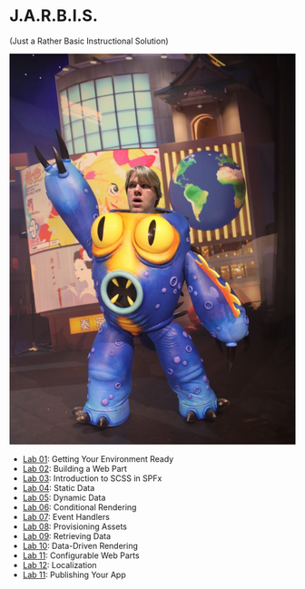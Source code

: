 # J.A.R.B.I.S.

(Just a Rather Basic Instructional Solution)

![Chris as a superhero](assets/chrishero.png)

- [Lab 01](./Lab01/README.md): Getting Your Environment Ready
- [Lab 02](./Lab02/README.md): Building a Web Part
- [Lab 03](./Lab03/README.md): Introduction to SCSS in SPFx
- [Lab 04](./Lab04/README.md): Static Data
- [Lab 05](./Lab05/README.md): Dynamic Data
- [Lab 06](./Lab06/README.md): Conditional Rendering
- [Lab 07](./Lab07/README.md): Event Handlers
- [Lab 08](./Lab08/README.md): Provisioning Assets
- [Lab 09](./Lab09/README.md): Retrieving Data
- [Lab 10](./Lab10/README.md): Data-Driven Rendering
- [Lab 11](./Lab11/README.md): Configurable Web Parts
- [Lab 12](./Lab12/README.md): Localization
- [Lab 11](./Lab11/README.md): Publishing Your App